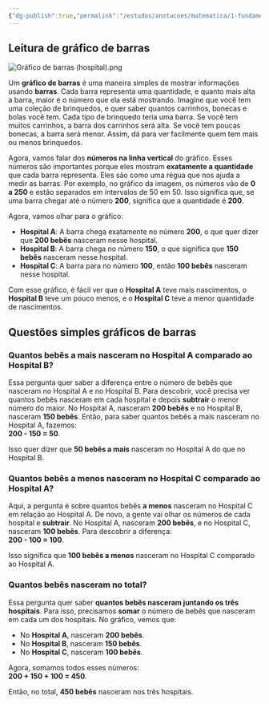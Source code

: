 ```yaml
---
{"dg-publish":true,"permalink":"/estudos/anotacoes/matematica/1-fundamental-1/6-probabilidade-e-estatistica/6-1-grafico-de-barras/"}
---
```


## Leitura de gráfico de barras

![Gráfico de barras (hospital).png](/img/user/assets/Notas/Matem%C3%A1tica%20e%20Natureza/1.%20Fundamental%201/6.%20Probabilidade%20e%20estat%C3%ADstica/6.1.%20Gr%C3%A1fico%20de%20barras/Gr%C3%A1fico%20de%20barras%20(hospital).png)

Um **gráfico de barras** é uma maneira simples de mostrar informações usando **barras**. Cada barra representa uma quantidade, e quanto mais alta a barra, maior é o número que ela está mostrando. Imagine que você tem uma coleção de brinquedos, e quer saber quantos carrinhos, bonecas e bolas você tem. Cada tipo de brinquedo teria uma barra. Se você tem muitos carrinhos, a barra dos carrinhos será alta. Se você tem poucas bonecas, a barra será menor. Assim, dá para ver facilmente quem tem mais ou menos brinquedos.

Agora, vamos falar dos **números na linha vertical** do gráfico. Esses números são importantes porque eles mostram **exatamente a quantidade** que cada barra representa. Eles são como uma régua que nos ajuda a medir as barras. Por exemplo, no gráfico da imagem, os números vão de **0 a 250** e estão separados em intervalos de 50 em 50. Isso significa que, se uma barra chegar até o número **200**, significa que a quantidade é **200**.

Agora, vamos olhar para o gráfico:

- **Hospital A**: A barra chega exatamente no número **200**, o que quer dizer que **200 bebês** nasceram nesse hospital.
- **Hospital B**: A barra chega no número **150**, o que significa que **150 bebês** nasceram nesse hospital.
- **Hospital C**: A barra para no número **100**, então **100 bebês** nasceram nesse hospital.

Com esse gráfico, é fácil ver que o **Hospital A** teve mais nascimentos, o **Hospital B** teve um pouco menos, e o **Hospital C** teve a menor quantidade de nascimentos.
## Questões simples gráficos de barras

### Quantos bebês a mais nasceram no Hospital A comparado ao Hospital B?

Essa pergunta quer saber a diferença entre o número de bebês que nasceram no Hospital A e no Hospital B. Para descobrir, você precisa ver quantos bebês nasceram em cada hospital e depois **subtrair** o menor número do maior. No Hospital A, nasceram **200 bebês** e no Hospital B, nasceram **150 bebês**. Então, para saber quantos bebês a mais nasceram no Hospital A, fazemos:  
**200 - 150 = 50**.  

Isso quer dizer que **50 bebês a mais** nasceram no Hospital A do que no Hospital B.

### Quantos bebês a menos nasceram no Hospital C comparado ao Hospital A?

Aqui, a pergunta é sobre quantos bebês **a menos** nasceram no Hospital C em relação ao Hospital A. De novo, a gente vai olhar os números de cada hospital e **subtrair**. No Hospital A, nasceram **200 bebês**, e no Hospital C, nasceram **100 bebês**. Para descobrir a diferença:  
**200 - 100 = 100**.  

Isso significa que **100 bebês a menos** nasceram no Hospital C comparado ao Hospital A.

### Quantos bebês nasceram no total?

Essa pergunta quer saber **quantos bebês nasceram juntando os três hospitais**. Para isso, precisamos **somar** o número de bebês que nasceram em cada um dos hospitais. No gráfico, vemos que:

- No **Hospital A**, nasceram **200 bebês**.
- No **Hospital B**, nasceram **150 bebês**.
- No **Hospital C**, nasceram **100 bebês**.

Agora, somamos todos esses números:  
**200 + 150 + 100 = 450**.

Então, no total, **450 bebês** nasceram nos três hospitais.